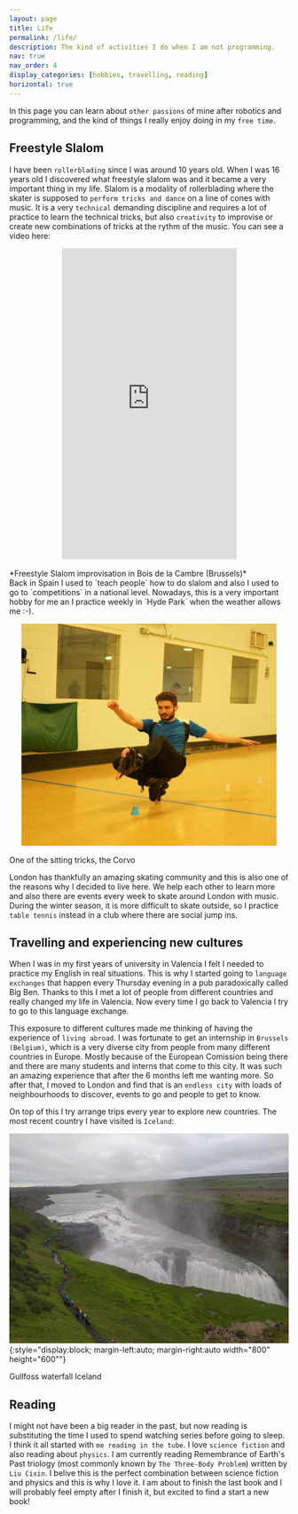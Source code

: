 ```yaml
---
layout: page
title: Life
permalink: /life/
description: The kind of activities I do when I am not programming.
nav: true
nav_order: 4
display_categories: [hobbies, travelling, reading]
horizontal: true
---
```


In this page you can learn about `other passions` of mine after robotics and programming, and the kind of things I really enjoy doing in my `free time`.

## Freestyle Slalom
I have been `rollerblading` since I was around 10 years old. When I was 16 years old I discovered what freestyle slalom was and it became a very important thing in my life.
Slalom is a modality of rollerblading where the skater is supposed to `perform tricks and dance` on a line of cones with music. It is a very `technical` demanding discipline and requires a lot of practice to learn
the technical tricks, but also `creativity` to improvise or create new combinations of tricks at the rythm of the music. You can see a video here:

<p align="center">
    <iframe width="315" height="560"
        src="https://youtube.com/embed/F9dI0wz2pCk"
        title="YouTube video player"
        frameborder="0"
        allow="accelerometer; autoplay; clipboard-write; encrypted-media; gyroscope; picture-in-picture; web-share"
        allowfullscreen>
    </iframe>
</p>
<div class="caption">
*Freestyle Slalom improvisation in Bois de la Cambre (Brussels)*
</div>
Back in Spain I used to `teach people` how to do slalom and also I used to go to `competitions` in a national level. Nowadays, this is a very important hobby for me an I practice weekly in `Hyde Park` when the weather allows me :-).

<p align="center">
  <img width="460" height="400" src="/assets/img/corvo.jpeg">
</p>

<div class="caption">
One of the sitting tricks, the Corvo
</div>

London has thankfully an amazing skating community and this is also one of the reasons why I decided to live here. We help each other to learn more and also there are events every week to skate around London with music.
During the winter season, it is more difficult to skate outside, so I practice `table tennis` instead in a club where there are social jump ins.

## Travelling and experiencing new cultures
When I was in my first years of university in Valencia I felt I needed to practice my English in real situations. This is why I started going to `language exchanges` that happen every Thursday evening in a pub paradoxically called Big Ben.
Thanks to this I met a lot of people from different countries and really changed my life in Valencia. Now every time I go back to Valencia I try to go to this language exchange.

This exposure to different cultures made me thinking of having the experience of `living abroad`. I was fortunate to get an internship in `Brussels (Belgium)`, which is a very diverse city from people from many different countries in Europe. Mostly because
of the European Comission being there and there are many students and interns that come to this city. It was such an amazing experience that after the 6 months left me wanting more. So after that, I moved to London and find that is an `endless city` with loads of
neighbourhoods to discover, events to go and people to get to know.

On top of this I try arrange trips every year to explore new countries. The most recent country I have visited is `Iceland`:

![iceland](/assets/img/iceland.jpeg){:style="display:block; margin-left:auto; margin-right:auto width="800" height="600""}
<div class="caption">
Gullfoss waterfall Iceland
</div>

## Reading
I might not have been a big reader in the past, but now reading is substituting the time I used to spend watching series before going to sleep. I think it all started with `me reading in the tube`. I love `science fiction` and also reading about `physics`.
I am currently reading Remembrance of Earth's Past triology (most commonly known by `The Three-Body Problem`) written by `Liu Cixin`. I belive this is the perfect combination between science fiction and physics and this is why I love it. I am about to finish the last book and I will probably feel empty after I finish it, but excited to find a start a new book!
